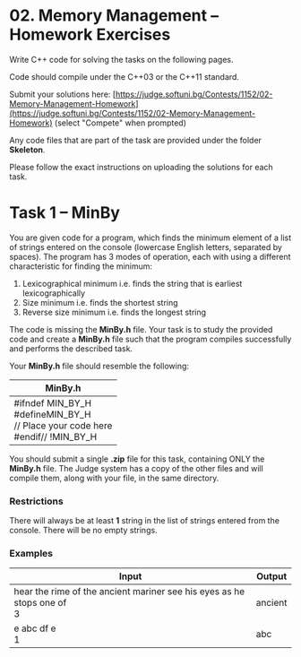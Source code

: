 # 02. Memory Management – Homework Exercises

Write C++ code for solving the tasks on the following pages.

Code should compile under the C++03 or the C++11 standard.

Submit your solutions here: [https://judge.softuni.bg/Contests/1152/02-Memory-Management-Homework](https://judge.softuni.bg/Contests/1152/02-Memory-Management-Homework) (select &quot;Compete&quot; when prompted)

Any code files that are part of the task are provided under the folder **Skeleton**.

Please follow the exact instructions on uploading the solutions for each task.

# Task 1 – MinBy

You are given code for a program, which finds the minimum element of a list of strings entered on the console (lowercase English letters, separated by spaces). The program has 3 modes of operation, each with using a different characteristic for finding the minimum:

1. Lexicographical minimum i.e. finds the string that is earliest lexicographically
2. Size minimum i.e. finds the shortest string
3. Reverse size minimum i.e. finds the longest string

The code is missing the **MinBy.h** file. Your task is to study the provided code and create a **MinBy.h** file such that the program compiles successfully and performs the described task.

Your **MinBy.h** file should resemble the following:

| **MinBy.h** |
| --- |
| #ifndef MIN\_BY\_H <br> #defineMIN\_BY\_H <br> // Place your code here <br> #endif// !MIN\_BY\_H  |

You should submit a single **.zip** file for this task, containing ONLY the **MinBy.h** file. The Judge system has a copy of the other files and will compile them, along with your file, in the same directory.

### Restrictions

There will always be at least **1** string in the list of strings entered from the console. There will be no empty strings.

### Examples

| **Input** | **Output** |
| --- | --- |
| hear the rime of the ancient mariner see his eyes as he stops one of<br>3 | ancient |
| e abc df e<br>1 | abc |

